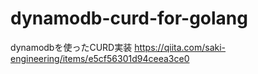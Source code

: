 # dynamodb-curd-for-golang
dynamodbを使ったCURD実装
https://qiita.com/saki-engineering/items/e5cf56301d94ceea3ce0
